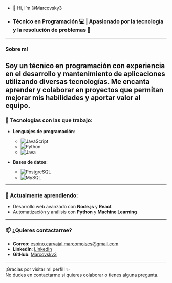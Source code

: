 - 👋 Hi, I’m @Marcovsky3
- ### Técnico en Programación 💻 | Apasionado por la tecnología y la resolución de problemas 🚀

---

### Sobre mí
Soy un técnico en programación con experiencia en el desarrollo y mantenimiento de aplicaciones utilizando diversas tecnologías.
Me encanta aprender y colaborar en proyectos que permitan mejorar mis habilidades y aportar valor al equipo.
---

### 💼 Tecnologías con las que trabajo:
- **Lenguajes de programación**:  
  - ![JavaScript](https://img.shields.io/badge/-JavaScript-F7DF1E?logo=javascript&logoColor=black&style=flat-square)  
  - ![Python](https://img.shields.io/badge/-Python-3776AB?logo=python&logoColor=white&style=flat-square)  
  - ![Java](https://img.shields.io/badge/-Java-007396?logo=java&logoColor=white&style=flat-square)  

- **Bases de datos**:  
  - ![PostgreSQL](https://img.shields.io/badge/-PostgreSQL-336791?logo=postgresql&logoColor=white&style=flat-square)  
  - ![MySQL](https://img.shields.io/badge/-MySQL-4479A1?logo=mysql&logoColor=white&style=flat-square)  

---

### 🌱 Actualmente aprendiendo:
- Desarrollo web avanzado con **Node.js** y **React**
- Automatización y análisis con **Python** y **Machine Learning**

---


### 📫 ¿Quieres contactarme?
- **Correo**: espino.carvajal.marcomoises@gmail.com
- **LinkedIn**: [LinkedIn](https://www.linkedin.com/in/marco-espino-752718288/)  
- **GitHub**: [Marcovsky3](https://github.com/Marcovsky3)  

---

¡Gracias por visitar mi perfil! ✨  
No dudes en contactarme si quieres colaborar o tienes alguna pregunta.

<!---
Marcovsky3/Marcovsky3 is a ✨ special ✨ repository because its `README.md` (this file) appears on your GitHub profile.
You can click the Preview link to take a look at your changes.
--->
